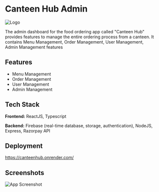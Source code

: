 # Canteen Hub Admin

![Logo](https://canteenhub.onrender.com/images/logo.png)

The admin dashboard for the food ordering app called "Canteen Hub" provides features to manage the entire ordering process from a canteen. It contains Menu Management, Order Management, User Management, Admin Management features

## Features

- Menu Management
- Order Management
- User Management
- Admin Management

## Tech Stack

**Frontend:** ReactJS, Typescript

**Backend:** Firebase (real-time database, storage, authentication), NodeJS, Express, Razorpay API

## Deployment

https://canteenhub.onrender.com/

## Screenshots

![App Screenshot](https://firebasestorage.googleapis.com/v0/b/canteenhub-ef590.appspot.com/o/screenshots%2FScreenshot%202023-05-27%20183152.png?alt=media&token=cb7f80ed-04bc-4467-ac3e-db0c8fd4c9f8)
